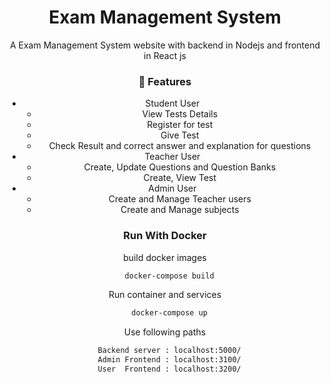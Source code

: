 <!--
Hey, thanks for using the awesome-readme-template template.  
If you have any enhancements, then fork this project and create a pull request 
or just open an issue with the label "enhancement".
Don't forget to give this project a star for additional support ;)
Maybe you can mention me or this repo in the acknowledgements too
-->
<div align="center">
  <h1>Exam Management System</h1>
  <p>
    A Exam Management System website with backend in Nodejs and frontend in React js 
  </p>
  



<!-- Features -->
### :dart: Features

- Student User
  - View Tests Details
  - Register for test
  - Give Test
  - Check Result and correct answer and explanation for questions
- Teacher User
  - Create, Update Questions and Question Banks
  - Create, View Test
- Admin User
  - Create and Manage Teacher users
  - Create and Manage subjects



<!-- Run with Docker -->
### Run With Docker

build docker images

```bash
  docker-compose build
```

Run container and services

```bash
  docker-compose up
```

Use following paths 

```bash
  Backend server : localhost:5000/
  Admin Frontend : localhost:3100/
  User  Frontend : localhost:3200/
```

